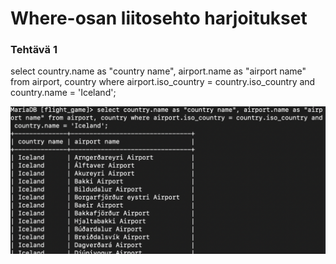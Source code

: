 # Where-osan liitosehto harjoitukset

### Tehtävä 1
select country.name as "country name", airport.name as "airport name"
from airport, country 
where airport.iso_country = country.iso_country and country.name = 'Iceland';

![kuva](./ruudunkappaukset/teht1.1.png)
